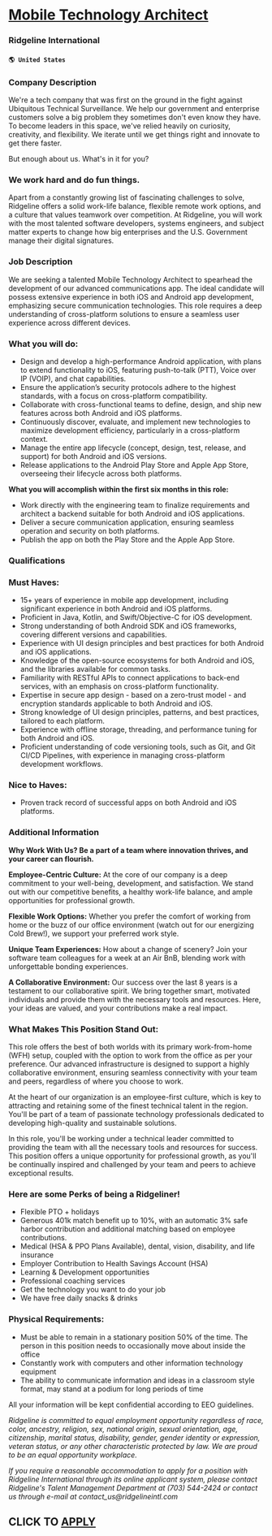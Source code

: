 # [Mobile Technology Architect](https://www.remotewlb.com/apply/mobile-technology-architect-56747)  
### Ridgeline International  
#### `🌎 United States`  

### Company Description

We're a tech company that was first on the ground in the fight against Ubiquitous Technical Surveillance. We help our government and enterprise customers solve a big problem they sometimes don't even know they have. To become leaders in this space, we've relied heavily on curiosity, creativity, and flexibility. We iterate until we get things right and innovate to get there faster.

But enough about us. What's in it for you?

### We work hard and do fun things.

Apart from a constantly growing list of fascinating challenges to solve, Ridgeline offers a solid work-life balance, flexible remote work options, and a culture that values teamwork over competition. At Ridgeline, you will work with the most talented software developers, systems engineers, and subject matter experts to change how big enterprises and the U.S. Government manage their digital signatures.

### Job Description

We are seeking a talented Mobile Technology Architect to spearhead the development of our advanced communications app. The ideal candidate will possess extensive experience in both iOS and Android app development, emphasizing secure communication technologies. This role requires a deep understanding of cross-platform solutions to ensure a seamless user experience across different devices.

### What you will do:

  * Design and develop a high-performance Android application, with plans to extend functionality to iOS, featuring push-to-talk (PTT), Voice over IP (VOIP), and chat capabilities.
  * Ensure the application’s security protocols adhere to the highest standards, with a focus on cross-platform compatibility.
  * Collaborate with cross-functional teams to define, design, and ship new features across both Android and iOS platforms.
  * Continuously discover, evaluate, and implement new technologies to maximize development efficiency, particularly in a cross-platform context.
  * Manage the entire app lifecycle (concept, design, test, release, and support) for both Android and iOS versions.
  * Release applications to the Android Play Store and Apple App Store, overseeing their lifecycle across both platforms.

**What you will accomplish within the first six months in this role:**

  * Work directly with the engineering team to finalize requirements and architect a backend suitable for both Android and iOS applications.
  * Deliver a secure communication application, ensuring seamless operation and security on both platforms.
  * Publish the app on both the Play Store and the Apple App Store.

### Qualifications

### Must Haves:

  * 15+ years of experience in mobile app development, including significant experience in both Android and iOS platforms.
  * Proficient in Java, Kotlin, and Swift/Objective-C for iOS development.
  * Strong understanding of both Android SDK and iOS frameworks, covering different versions and capabilities.
  * Experience with UI design principles and best practices for both Android and iOS applications.
  * Knowledge of the open-source ecosystems for both Android and iOS, and the libraries available for common tasks.
  * Familiarity with RESTful APIs to connect applications to back-end services, with an emphasis on cross-platform functionality.
  * Expertise in secure app design - based on a zero-trust model - and encryption standards applicable to both Android and iOS.
  * Strong knowledge of UI design principles, patterns, and best practices, tailored to each platform.
  * Experience with offline storage, threading, and performance tuning for both Android and iOS.
  * Proficient understanding of code versioning tools, such as Git, and Git CI/CD Pipelines, with experience in managing cross-platform development workflows.

### Nice to Haves:

  * Proven track record of successful apps on both Android and iOS platforms.

### Additional Information

 **Why Work With Us? Be a part of a team where innovation thrives, and your career can flourish.**

 **Employee-Centric Culture:** At the core of our company is a deep commitment to your well-being, development, and satisfaction. We stand out with our competitive benefits, a healthy work-life balance, and ample opportunities for professional growth.

 **Flexible Work Options:** Whether you prefer the comfort of working from home or the buzz of our office environment (watch out for our energizing Cold Brew!), we support your preferred work style.

 **Unique Team Experiences:** How about a change of scenery? Join your software team colleagues for a week at an Air BnB, blending work with unforgettable bonding experiences.

 **A Collaborative Environment:** Our success over the last 8 years is a testament to our collaborative spirit. We bring together smart, motivated individuals and provide them with the necessary tools and resources. Here, your ideas are valued, and your contributions make a real impact.

### What Makes This Position Stand Out:

This role offers the best of both worlds with its primary work-from-home (WFH) setup, coupled with the option to work from the office as per your preference. Our advanced infrastructure is designed to support a highly collaborative environment, ensuring seamless connectivity with your team and peers, regardless of where you choose to work.

At the heart of our organization is an employee-first culture, which is key to attracting and retaining some of the finest technical talent in the region. You'll be part of a team of passionate technology professionals dedicated to developing high-quality and sustainable solutions.

In this role, you'll be working under a technical leader committed to providing the team with all the necessary tools and resources for success. This position offers a unique opportunity for professional growth, as you'll be continually inspired and challenged by your team and peers to achieve exceptional results.

### Here are some Perks of being a Ridgeliner!

  * Flexible PTO + holidays
  * Generous 401k match benefit up to 10%, with an automatic 3% safe harbor contribution and additional matching based on employee contributions.
  * Medical (HSA & PPO Plans Available), dental, vision, disability, and life insurance
  * Employer Contribution to Health Savings Account (HSA)
  * Learning & Development opportunities
  * Professional coaching services
  * Get the technology you want to do your job
  * We have free daily snacks & drinks

### Physical Requirements:

  * Must be able to remain in a stationary position 50% of the time. The person in this position needs to occasionally move about inside the office 
  * Constantly work with computers and other information technology equipment
  * The ability to communicate information and ideas in a classroom style format, may stand at a podium for long periods of time

All your information will be kept confidential according to EEO guidelines.

 _Ridgeline is committed to equal employment opportunity regardless of race, color, ancestry, religion, sex, national origin, sexual orientation, age, citizenship, marital status, disability, gender, gender identity or expression, veteran status, or any other characteristic protected by law. We are proud to be an equal opportunity workplace._

 _If you require a reasonable accommodation to apply for a position with Ridgeline International through its online applicant system, please contact Ridgeline's Talent Management Department at (703) 544-2424 or contact us through e-mail at contact_us@ridgelineintl.com_

  
## CLICK TO [APPLY](https://www.remotewlb.com/apply/mobile-technology-architect-56747)

